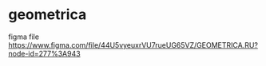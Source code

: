 # geometrica
figma file https://www.figma.com/file/44U5vyeuxrVU7rueUG65VZ/GEOMETRICA.RU?node-id=277%3A943